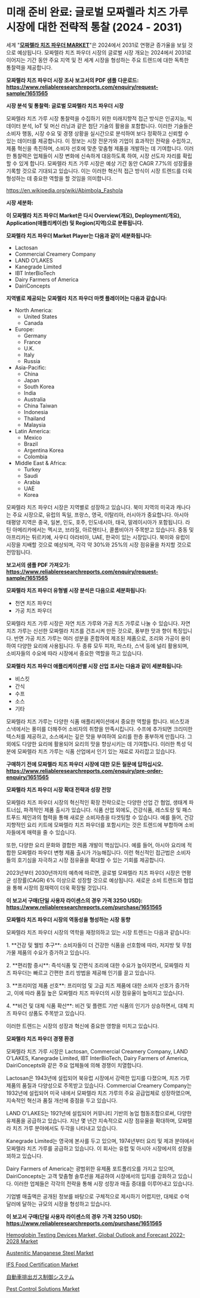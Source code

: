 <p><h1>미래 준비 완료: 글로벌 모짜렐라 치즈 가루 시장에 대한 전략적 통찰 (2024 - 2031)</h1></p><p>세계 "<strong><a href="https://www.reliableresearchreports.com/mozzarella-cheese-powder-market-r1651565">모짜렐라 치즈 파우더 MARKET</a></strong>"은 2024에서 2031로 연평균 증가율을 보일 것으로 예상됩니다. 모짜렐라 치즈 파우더 시장의 글로벌 시장 개요는 2024에서 2031로 이어지는 기간 동안 주요 지역 및 전 세계 시장을 형성하는 주요 트렌드에 대한 독특한 통찰력을 제공합니다.</p>
<p><strong>모짜렐라 치즈 파우더 시장 조사 보고서의 PDF 샘플 다운로드: <a href="https://www.reliableresearchreports.com/enquiry/request-sample/1651565">https://www.reliableresearchreports.com/enquiry/request-sample/1651565</a></strong></p>
<p><strong>시장 분석 및 통찰력: 글로벌 모짜렐라 치즈 파우더 시장</strong></p>
<p><p>모짜렐라 치즈 가루 시장 통찰력을 수집하기 위한 미래지향적 접근 방식은 인공지능, 빅 데이터 분석, IoT 및 머신 러닝과 같은 첨단 기술의 활용을 포함합니다. 이러한 기술들은 소비자 행동, 시장 수요 및 경쟁 상황을 실시간으로 분석하여 보다 정확하고 신뢰할 수 있는 데이터를 제공합니다. 이 정보는 시장 전문가와 기업이 효과적인 전략을 수립하고, 제품 혁신을 촉진하며, 소비자 선호에 맞춘 맞춤형 제품을 개발하는 데 기여합니다. 이러한 통찰력은 업체들이 시장 변화에 신속하게 대응하도록 하여, 시장 선도자 자리를 확립할 수 있게 합니다. 모짜렐라 치즈 가루 시장은 예상 기간 동안 CAGR 7.7%의 성장률을 기록할 것으로 기대되고 있습니다. 이는 이러한 혁신적 접근 방식이 시장 트렌드를 더욱 형성하는 데 중요한 역할을 할 것임을 의미합니다.</p></p>
<p><a href="%7CAUTHORITHY_DOMAIN_URL%7C">https://en.wikipedia.org/wiki/Abimbola_Fashola</a></p>
<p><strong>시장 세분화:</strong></p>
<p><strong>이 모짜렐라 치즈 파우더 Market은 다시 Overview(개요), Deployment(개요), Application(애플리케이션) 및 Region(지역)으로 분류됩니다.</strong></p>
<p><strong>모짜렐라 치즈 파우더 Market Player는 다음과 같이 세분화됩니다:</strong></p>
<p><ul><li>Lactosan</li><li>Commercial Creamery Company</li><li>LAND O’LAKES</li><li>Kanegrade Limited</li><li>IBT InterBioTech</li><li>Dairy Farmers of America</li><li>DairiConcepts</li></ul></p>
<p><strong>지역별로 제공되는 모짜렐라 치즈 파우더 마켓 플레이어는 다음과 같습니다:</strong></p>
<p><ul>
    <li>
        North America:
        <ul>
            <li>United States</li>
            <li>Canada</li>
        </ul>
    </li>
    <li>
        Europe:
        <ul>
            <li>Germany</li>
            <li>France</li>
            <li>U.K.</li>
            <li>Italy</li>
            <li>Russia</li>
        </ul>
    </li>
    <li>
        Asia-Pacific:
        <ul>
            <li>China</li>
            <li>Japan</li>
            <li>South Korea</li>
            <li>India</li>
            <li>Australia</li>
            <li>China Taiwan</li>
            <li>Indonesia</li>
            <li>Thailand</li>
            <li>Malaysia</li>
        </ul>
    </li>
    <li>
        Latin America:
        <ul>
            <li>Mexico</li>
            <li>Brazil</li>
            <li>Argentina Korea</li>
            <li>Colombia</li>
        </ul>
    </li>
    <li>
        Middle East & Africa:
        <ul>
            <li>Turkey</li>
            <li>Saudi</li>
            <li>Arabia</li>
            <li>UAE</li>
            <li>Korea</li>
        </ul>
    </li>
    </ul></p>
<p><p>모짜렐라 치즈 파우더 시장은 지역별로 성장하고 있습니다. 북미 지역의 미국과 캐나다는 주요 시장으로, 유럽의 독일, 프랑스, 영국, 이탈리아, 러시아가 중요합니다. 아시아 태평양 지역은 중국, 일본, 인도, 호주, 인도네시아, 태국, 말레이시아가 포함됩니다. 라틴 아메리카에서는 멕시코, 브라질, 아르헨티나, 콜롬비아가 주목받고 있습니다. 중동 및 아프리카는 튀르키예, 사우디 아라비아, UAE, 한국이 있는 시장입니다. 북미와 유럽이 시장을 지배할 것으로 예상되며, 각각 약 30%와 25%의 시장 점유율을 차지할 것으로 전망됩니다.</p></p>
<p><strong>보고서의 샘플 PDF 가져오기: <a href="https://www.reliableresearchreports.com/enquiry/request-sample/1651565">https://www.reliableresearchreports.com/enquiry/request-sample/1651565</a></strong></p>
<p><strong>모짜렐라 치즈 파우더 유형별 시장 분석은 다음으로 세분화됩니다:</strong></p>
<p><ul><li>천연 치즈 파우더</li><li>가공 치즈 파우더</li></ul></p>
<p><p>모짜렐라 치즈 가루 시장은 자연 치즈 가루와 가공 치즈 가루로 나눌 수 있습니다. 자연 치즈 가루는 신선한 모짜렐라 치즈를 건조시켜 만든 것으로, 풍부한 맛과 향이 특징입니다. 반면 가공 치즈 가루는 여러 성분을 혼합하여 제조된 제품으로, 조리와 가공이 용이하여 다양한 요리에 사용됩니다. 두 종류 모두 피자, 파스타, 스낵 등에 널리 활용되며, 소비자들의 수요에 따라 시장에서 중요한 역할을 하고 있습니다.</p></p>
<p><strong>모짜렐라 치즈 파우더 애플리케이션별 시장 산업 조사는 다음과 같이 세분화됩니다:</strong></p>
<p><ul><li>비스킷</li><li>간식</li><li>수프</li><li>소스</li><li>기타</li></ul></p>
<p><p>모짜렐라 치즈 가루는 다양한 식품 애플리케이션에서 중요한 역할을 합니다. 비스킷과 스낵에서는 풍미를 더해주어 소비자의 취향을 만족시킵니다. 수프에 추가되면 크리미한 텍스처를 제공하고, 소스에서는 깊은 맛을 부여하여 요리를 한층 풍부하게 만듭니다. 그 외에도 다양한 요리에 활용되어 요리의 맛을 향상시키는 데 기여합니다. 이러한 특성 덕분에 모짜렐라 치즈 가루는 식품 산업에서 인기 있는 재료로 자리잡고 있습니다.</p></p>
<p><strong>구매하기 전에 모짜렐라 치즈 파우더 시장에 대한 모든 질문에 답하십시오. <a href="https://www.reliableresearchreports.com/enquiry/pre-order-enquiry/1651565">https://www.reliableresearchreports.com/enquiry/pre-order-enquiry/1651565</a></strong></p>
<p><strong>모짜렐라 치즈 파우더 시장 확대 전략과 성장 전망</strong></p>
<p><p>모짜렐라 치즈 파우더 시장의 혁신적인 확장 전략으로는 다양한 산업 간 협업, 생태계 파트너십, 파격적인 제품 출시가 있습니다. 식품 산업 외에도, 건강식품, 레스토랑 및 패스트푸드 체인과의 협력을 통해 새로운 소비자층을 타겟팅할 수 있습니다. 예를 들어, 건강 지향적인 요리 키트에 모짜렐라 치즈 파우더를 포함시키는 것은 트렌드에 부합하며 소비자들에게 매력을 줄 수 있습니다.</p><p>또한, 다양한 요리 문화와 결합한 제품 개발이 핵심입니다. 예를 들어, 아시아 요리에 적합한 모짜렐라 파우더 변형 제품 출시가 가능해집니다. 이런 혁신적인 접근법은 소비자들의 호기심을 자극하고 시장 점유율을 확대할 수 있는 기회를 제공합니다. </p><p>2023년부터 2030년까지의 예측에 따르면, 글로벌 모짜렐라 치즈 파우더 시장은 연평균 성장률(CAGR) 6% 이상으로 성장할 것으로 예상됩니다. 새로운 소비 트렌드와 협업을 통해 시장의 잠재력이 더욱 확장될 것입니다.</p></p>
<p><strong>이 보고서 구매(단일 사용자 라이센스의 경우 가격 3250 USD): <a href="https://www.reliableresearchreports.com/purchase/1651565">https://www.reliableresearchreports.com/purchase/1651565</a></strong></p>
<p><strong>모짜렐라 치즈 파우더 시장의 역동성을 형성하는 시장 동향</strong></p>
<p><p>모짜렐라 치즈 파우더 시장의 역학을 재정의하고 있는 시장 트렌드는 다음과 같습니다:</p><p>1. **건강 및 웰빙 추구**: 소비자들이 더 건강한 식품을 선호함에 따라, 저지방 및 무첨가물 제품의 수요가 증가하고 있습니다.</p><p>2. **편리함 중시**: 즉석식품 및 간편식 조리에 대한 수요가 높아지면서, 모짜렐라 치즈 파우더는 빠르고 간편한 조리 방법을 제공해 인기를 끌고 있습니다.</p><p>3. **프리미엄 제품 선호**: 프리미엄 및 고급 치즈 제품에 대한 소비자 선호가 증가하고, 이에 따라 품질 높은 모짜렐라 치즈 파우더의 시장 점유율이 높아지고 있습니다.</p><p>4. **비건 및 대체 식품 확산**: 비건 및 플랜트 기반 식품의 인기가 상승하면서, 대체 치즈 파우더 상품도 주목받고 있습니다.</p><p>이러한 트렌드는 시장의 성장과 혁신에 중요한 영향을 미치고 있습니다.</p></p>
<p><strong>모짜렐라 치즈 파우더 경쟁 환경</strong></p>
<p><p>모짜렐라 치즈 가루 시장은 Lactosan, Commercial Creamery Company, LAND O'LAKES, Kanegrade Limited, IBT InterBioTech, Dairy Farmers of America, DairiConcepts와 같은 주요 업체들에 의해 경쟁이 치열합니다. </p><p>Lactosan은 1943년에 설립되어 북유럽 시장에서 강력한 입지를 다졌으며, 치즈 가루 제품의 품질과 다양성으로 주목받고 있습니다. Commercial Creamery Company는 1932년에 설립되어 미국 내에서 모짜렐라 치즈 가루의 주요 공급업체로 성장하였으며, 지속적인 혁신과 품질 개선에 중점을 두고 있습니다.</p><p>LAND O'LAKES는 1921년에 설립되어 커뮤니티 기반의 농업 협동조합으로써, 다양한 유제품을 공급하고 있습니다. 지난 몇 년간 지속적으로 시장 점유율을 확대하며, 모짜렐라 치즈 가루 분야에서도 두각을 나타내고 있습니다.</p><p>Kanegrade Limited는 영국에 본사를 두고 있으며, 1974년부터 요리 및 제과 분야에서 모짜렐라 치즈 가루를 공급하고 있습니다. 이 회사는 유럽 및 아시아 시장에서의 성장을 꾀하고 있습니다.</p><p>Dairy Farmers of America는 광범위한 유제품 포트폴리오를 가지고 있으며, DairiConcepts는 고객 맞춤형 솔루션을 제공하여 시장에서의 입지를 강화하고 있습니다. 이러한 업체들은 각각의 전략을 통해 시장 성장과 매출 증대를 이루어내고 있습니다. </p><p>기업별 매출액은 공개된 정보를 바탕으로 구체적으로 제시하기 어렵지만, 대체로 수억 달러에 달하는 규모의 시장을 형성하고 있습니다.</p></p>
<p><strong>이 보고서 구매(단일 사용자 라이센스의 경우 가격 3250 USD): <a href="https://www.reliableresearchreports.com/purchase/1651565">https://www.reliableresearchreports.com/purchase/1651565</a></strong></p>
<p><p><a href="https://github.com/arionmp/Market-Research-Report-List-5/blob/main/hemoglobin-testing-devices-market-global-outlook-and-forecast-2022-2028-market.md">Hemoglobin Testing Devices Market, Global Outlook and Forecast 2022-2028 Market</a></p><p><a href="https://issuu.com/reportprime-2/docs/austenitic-manganese-steel-market-s_0c912e7083facb">Austenitic Manganese Steel Market</a></p><p><a href="https://www.linkedin.com/pulse/ifs-food-certification-industry-sector-market-dynamics-d2vbf?trackingId=jizC7J2WT22vsPBXOzNPrQ%3D%3D">IFS Food Certification Market</a></p><p><a href="https://medium.com/@titusboyer1/automobile-emission-control-systems-market-%E3%81%AF-%E3%82%B3%E3%82%B9%E3%83%88%E7%AE%A1%E7%90%86%E3%81%A8%E5%8A%B9%E7%8E%87%E5%90%91%E4%B8%8A%E3%82%92%E5%84%AA%E5%85%88%E3%81%97%E3%81%BE%E3%81%99-%E3%81%95%E3%82%89%E3%81%AB-%E5%A0%B1%E5%91%8A%E6%9B%B8%E3%81%AF%E5%B8%82%E5%A0%B4%E3%81%AE%E9%9C%80%E8%A6%81%E9%9D%A2%E3%81%A8%E4%BE%9B%E7%B5%A6%E9%9D%A2%E3%81%AE%E4%B8%A1%E6%96%B9%E3%82%92%E3%82%AB%E3%83%90%E3%83%BC%E3%81%97%E3%81%A6%E3%81%84%E3%81%BE%E3%81%99-3a51f1493fef">自動車排出ガス制御システム</a></p><p><a href="https://www.linkedin.com/pulse/pest-control-solutions-market-global-regional-analysis-zqvyf?trackingId=mnNznpzZQNeic3NyMu%2FYdA%3D%3D">Pest Control Solutions Market</a></p></p>